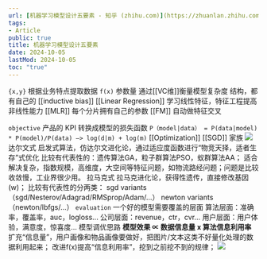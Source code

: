 ```yaml
---
url: [机器学习模型设计五要素 - 知乎 (zhihu.com)](https://zhuanlan.zhihu.com/p/27783413)
tags:
- Article
public: true
title: 机器学习模型设计五要素
date: 2024-10-05
lastMod: 2024-10-05
toc: "true"
---
```


`{x,y}`
根据业务特点提取数据
`f(x)`
参数量
通过[[VC维]]衡量模型复杂度
结构，都有自己的 [[inductive bias]]
[[Linear Regression]] 学习线性特征，特征工程提高非线性能力
[[MLR]] 每个分片拥有自己的参数
[[FM]] 自动做特征交叉

`objective`
产品的 KPI 转换成模型的损失函数
`P（model|data） = P(data|model) * P(model)/P(data) —> log(d|m) + log(m)`
[[Optimization]]
[[SGD]] 家族
![](https://media.xiang578.com/20221105164259-lambdaji-optimizer.png)
达尔文式
启发式算法，仿达尔文进化论，通过适应度函数进行“物竞天择，适者生存”式优化
比较有代表性的：遗传算法GA，粒子群算法PSO，蚁群算法AA；
适合解决复杂，指数规模，高维度，大空间等特征问题，如物流路经问题；问题是比较收敛慢，工业界很少用。
拉马克式
拉马克进化论，获得性遗传，直接修改基因(w)；
比较有代表性的分两类：
sgd variants（sgd/Nesterov/Adagrad/RMSprop/Adam/...）
newton variants（newton/lbfgs/...）
`evaluation`
一个好的模型需要覆盖的层面
算法层面：准确率，覆盖率，auc，logloss...
公司层面：revenue，ctr，cvr...
用户层面：用户体验，满意度，惊喜度...
模型调优思路
**模型效果 ∝ 数据信息量 x 算法信息利用率**
扩充“信息量”，用户画像和物品画像要做好，把图片/文本这类不好量化处理的数据利用起来；
改进f(x)提高“信息利用率”，挖到之前挖不到的规律；
![](https://media.xiang578.com/20221025172408-model-performace.png)